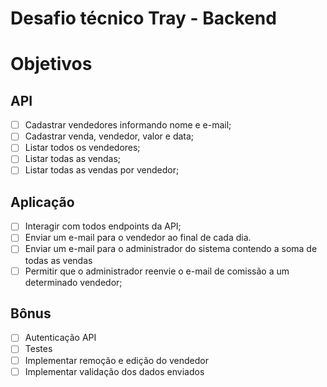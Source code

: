 # Desafio técnico Tray - Backend

# Objetivos
## API
- [ ] Cadastrar vendedores informando nome e e-mail;
- [ ] Cadastrar venda, vendedor, valor e data;
- [ ] Listar todos os vendedores;
- [ ] Listar todas as vendas;
- [ ] Listar todas as vendas por vendedor;

## Aplicação
- [ ] Interagir com todos endpoints da API;
- [ ] Enviar um e-mail para o vendedor ao final de cada dia.
- [ ] Enviar um e-mail para o administrador do sistema contendo a soma de todas as vendas
- [ ] Permitir que o administrador reenvie o e-mail de comissão a um determinado vendedor;

## Bônus
- [ ] Autenticação API
- [ ] Testes
- [ ] Implementar remoção e edição do vendedor
- [ ] Implementar validação dos dados enviados
